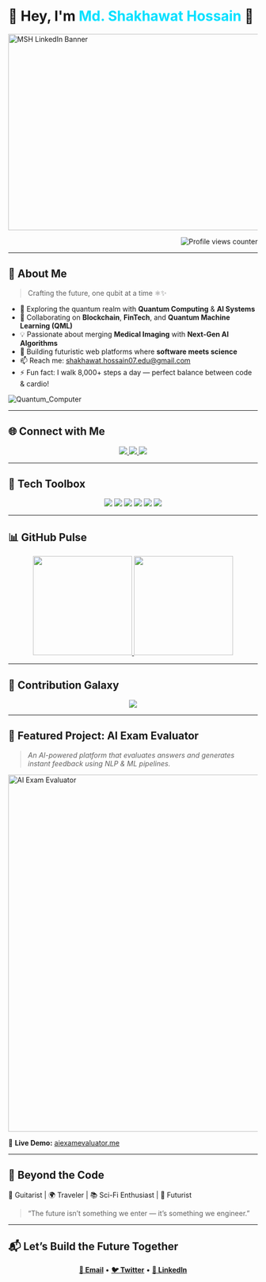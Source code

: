 <p align="left">
  <h1>🌌 Hey, I'm <span style="color:#00E0FF;">Md. Shakhawat Hossain</span> 👋</h1>
</p>

<img width="1584" height="396" alt="MSH LinkedIn Banner" src="https://github.com/user-attachments/assets/ef4270fe-51c5-40de-8719-d3ddb06ad7fd" />

<p align="right">
  <img src="https://komarev.com/ghpvc/?username=shakhawathossain07&label=👁️+Profile+Views&color=00E0FF&style=flat-square" alt="Profile views counter"/>
</p>

---

## 🚀 About Me  
> Crafting the future, one qubit at a time ⚛️✨  

- 🧩 Exploring the quantum realm with **Quantum Computing** & **AI Systems**  
- 🤝 Collaborating on **Blockchain**, **FinTech**, and **Quantum Machine Learning (QML)**  
- 💡 Passionate about merging **Medical Imaging** with **Next-Gen AI Algorithms**  
- 🔭 Building futuristic web platforms where **software meets science**  
- 📫 Reach me: [shakhawat.hossain07.edu@gmail.com](mailto:shakhawat.hossain07.edu@gmail.com)  
- ⚡ Fun fact: I walk 8,000+ steps a day — perfect balance between code & cardio!  

![Quantum_Computer](https://github.com/user-attachments/assets/8cae2296-a2ac-4a73-8899-3ecbc87d2086)

---

## 🌐 Connect with Me  
<p align="center">
  <a href="https://www.linkedin.com/in/shakhawathossain07/">
    <img src="https://img.shields.io/badge/LinkedIn-00A0DC?style=for-the-badge&logo=linkedin&logoColor=white"/>
  </a>
  <a href="mailto:shakhawat.hossain07.edu@gmail.com">
    <img src="https://img.shields.io/badge/Gmail-FF3B30?style=for-the-badge&logo=gmail&logoColor=white"/>
  </a>
  <a href="https://twitter.com/your-twitter-handle">
    <img src="https://img.shields.io/badge/X-000000?style=for-the-badge&logo=x&logoColor=white"/>
  </a>
</p>

---

## 🧠 Tech Toolbox  
<p align="center">
  <img src="https://img.shields.io/badge/Python-1E415E?style=for-the-badge&logo=python&logoColor=white"/>
  <img src="https://img.shields.io/badge/JavaScript-FFD700?style=for-the-badge&logo=javascript&logoColor=black"/>
  <img src="https://img.shields.io/badge/React-0B0B45?style=for-the-badge&logo=react&logoColor=61DAFB"/>
  <img src="https://img.shields.io/badge/Node.js-0C7C59?style=for-the-badge&logo=nodedotjs&logoColor=white"/>
  <img src="https://img.shields.io/badge/Quantum_Computing-4B0082?style=for-the-badge&logo=ibm&logoColor=white"/>
  <img src="https://img.shields.io/badge/Blockchain-222222?style=for-the-badge&logo=bitcoin&logoColor=white"/>
</p>

---

## 📊 GitHub Pulse  
<p align="center">
  <a href="https://github.com/shakhawathossain07">
    <img height=200 src="https://github-readme-stats.vercel.app/api?username=shakhawathossain07&show_icons=true&count_private=true&theme=radical&hide_border=true&bg_color=45,000046,1CB5E0&title_color=00E0FF&text_color=E0E0E0" />
  </a>
  <a href="https://github.com/shakhawathossain07">
    <img height=200 src="https://github-readme-stats.vercel.app/api/top-langs?username=shakhawathossain07&layout=compact&langs_count=8&theme=radical&hide_border=true&bg_color=45,1CB5E0,000046&title_color=00E0FF&text_color=E0E0E0" />
  </a>
</p>

---

## 🌌 Contribution Galaxy  
<p align="center">
  <img src="https://github-readme-activity-graph.vercel.app/graph?username=shakhawathossain07&theme=react-dark&area=true&hide_border=true&custom_title=🚀%20My%20GitHub%20Activity%20Galaxy" />
</p>

---

## 💼 Featured Project: **AI Exam Evaluator**  
> _An AI-powered platform that evaluates answers and generates instant feedback using NLP & ML pipelines._  

<img width="1280" height="720" alt="AI Exam Evaluator" src="https://github.com/user-attachments/assets/7e583977-fd47-4e50-bb6a-4ea4dda417d6" />

🔗 **Live Demo:** [aiexamevaluator.me](https://aiexamevaluator.me)

---

## 🎨 Beyond the Code  
🎸 Guitarist | 🌍 Traveler | 📚 Sci-Fi Enthusiast | 💭 Futurist  

> “The future isn’t something we enter — it’s something we engineer.”  

---

## 📬 Let’s Build the Future Together  
<p align="center">
  <a href="mailto:shakhawat.hossain07.edu@gmail.com"><b>📧 Email</b></a> • 
  <a href="https://twitter.com/your-twitter-handle"><b>🐦 Twitter</b></a> • 
  <a href="https://www.linkedin.com/in/shakhawathossain07/"><b>💼 LinkedIn</b></a>
</p>
